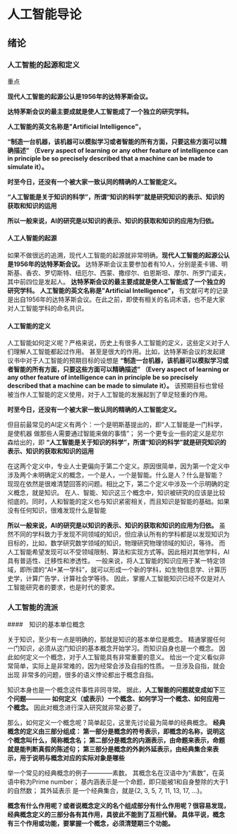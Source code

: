 # 人工智能导论

## 绪论

### 人工智能的起源和定义

重点

**现代人工智能的起源公认是1956年的达特茅斯会议。**

**达特茅斯会议的最主要成就是使人工智能成了一个独立的研究学科。**

**人工智能的英文名称是"Artificial Intelligence"，**

**“制造一台机器，该机器可以模拟学习或者智能的所有方面，只要这些方面可以精确描述” （Every aspect of learning or any other feature of intelligence can in
principle be so precisely described that a machine can be made to simulate it）。**

**时至今日，还没有一个被大家一致认同的精确的人工智能定义。**

**“人工智能是关于知识的科学”，所谓“知识的科学”就是研究知识的表示、知识的获取和知识的运用**

**所以一般来说，AI的研究是以知识的表示、知识的获取和知识的应用为归依。**

#### 人工人智能的起源

如果不做很远的追溯，现代人工智能的起源就非常明确。**现代人工智能的起源公认是1956年的达特茅斯会议。**
达特茅斯会议主要参加者有10人，分别是麦卡锡、明斯基、香农、罗切斯特、纽厄尔、西蒙、撒缪尔、伯恩斯坦、摩尔、所罗门诺夫， 其中前四位是发起人。
**达特茅斯会议的最主要成就是使人工智能成了一个独立的研究学科。** **人工智能的英文名称是"Artificial Intelligence"，**
有文献可考的记录是出自1956年的达特茅斯会议。在此之前，即使有相关的名词术语，也不是大家对人工智能学科的命名共识。

#### 人工智能的定义

人工智能如何定义呢？严格来说，历史上有很多人工智能的定义，这些定义对于人们理解人工智能都起过作用。 甚至是很大的作用。比如，达特茅斯会议的发起建议书中对于人工智能的预期目标的设想是
**“制造一台机器，该机器可以模拟学习或者智能的所有方面，只要这些方面可以精确描述” （Every aspect of learning or any other feature of intelligence can in
principle be so precisely described that a machine can be made to simulate it）。**
该预期目标也曾经被当作人工智能的定义使用，对于人工智能的发展起到了举足轻重的作用。

**时至今日，还没有一个被大家一致认同的精确的人工智能定义。**

但目前最常见的AI定义有两个：一个是明斯基提出的，即“人工智能是一门科学，是使机器 做那些人需要通过智能来做的事情”； 另一个更专业一些的定义是尼尔森给出的，即
**“人工智能是关于知识的科学”，所谓“知识的科学”就是研究知识的表示、知识的获取和知识的运用**

在这两个定义中，专业人士更偏向于第二个定义。原因很简单，因为第一个定义中涉及两个未明确定义的概念，一个是人，一个是智能。什么是人？什么是智能？ 现现在依然是很难清楚回答的问题。相比之下，第二个定义中涉及一个示明确的定义概念，就是知识。
在人、智能、知识这三个概念中，知识被研究的应该是比较彻底的。同时，人和智能的定义也与知识紧密相关，而且知识是智能的基础。如果没有任何知识，很难发现什么是智能

**所以一般来说，AI的研究是以知识的表示、知识的获取和知识的应用为归依。**
虽然不同的学科致力于发现不同领域的知识，但应承认所有的学科都是以发现知识为目标的，比如，数学研究数学领域的知识，物理研究物理领域的知识，等待。
而人工智能希望发现可以不受领域限制、算法和实现方式等。因此相对其他学科，AI具有普适性、迁移性和渗透性。
一般来说，将人工智能的知识应用于某一特定领域，即所谓的“AI+某一学科”，就可以形成一个新的学科，如生物信息学、计算历史学，计算广告学，计算社会学等待。 因此，掌握人工智能知识已经不仅是对人工智能研究者的要求，也是时代的要求。

### 人工智能的流派

####　知识的基本单位概念

关于知识，至少有一点是明确的，那就是知识的基本单位是概念。
精通掌握任何一门知识，必须从这门知识的基本概念开始学习。而知识自身也是一个概念。
因此如何定义一个概念，对于人工智能具有非常重要的意义。
给出一个定义看似非常简单，实际上是非常难的，因为经常会涉及自指的性质。
一旦涉及自指，就会出现 非常多的问题，很多的语义悖论都出于概念自指。

知识本身也是一个概念这件事性非同寻常。
据此，**人工智能的问题就变成如下三个问题————
如何定义（或表示）一个概念、如何学习一个概念、如何应用一个概念。**
因此对概念进行深入研究就非常必要了。

那么，如何定义一个概念呢？简单起见，这里先讨论最为简单的经典概念。
**经典概念的定义由三部分组成：
第一部分是概念的符号表示，即概念的名称，说明这个概念叫什么，简称概念名；
第二部分是概念的内涵表示，由命题来表示，命题就是能判断真假的陈述句；
第三部分是概念的外剥外延表示，由经典集合来表示，用于说明与概念对应的实际对象是哪些**

举一个常见的经典概念的例子————素数。
其概念名在汉语中为“素数”，在英语中称为Prime number；
基内涵表示是一个命题，即只能被1和自身整除的大于1的自然数；
其外延表示 是一个经典集合，就是{2, 3, 5, 7, 11, 13, 17, ...}。

**概念有什么作用呢？或者说概念定义的名个组成部分有什么作用呢？很容易发现，经典概念定义的三部分各有其作用，具彼此不能到了互相代替。
具体平说，概念有三个作用或功能，要掌握一个概念，必须清楚期三个功能。**

